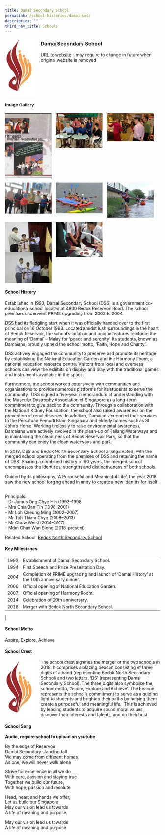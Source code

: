 ```yaml
---
title: Damai Secondary School
permalink: /school-histories/damai-sec/
description: ""
third_nav_title: Schools
---
```

<img src="/images/damaisec1.jpg" style="width:20%;margin-right:15px;" align = "left">

### **Damai Secondary School**
[URL to website](https://damaisec.moe.edu.sg/) - may require to change in future when original website is removed

<br clear="left">

#### **Image Gallery**

<p><a href="https://d1yxymztqoj7qn.amplifyapp.com/images/damaisec2.jpg">  
<img src="/images/damaisec2.jpg" style="width:30%;margin-right:15px;" align = "left">
</a></p>

<p><a href="https://d1yxymztqoj7qn.amplifyapp.com/images/damaisec3.jpg">  
<img src="/images/damaisec3.jpg" style="width:30%;margin-right:15px;" align = "left">
</a></p>

<p><a href="https://d1yxymztqoj7qn.amplifyapp.com/images/damaisec4.jpg">  
<img src="/images/damaisec4.jpg" style="width:30%;margin-right:15px;" align = "left">
</a></p>

<br clear="left">

<p><a href="https://d1yxymztqoj7qn.amplifyapp.com/images/damaisec5.jpg">  
<img src="/images/damaisec5.jpg" style="width:30%;margin-right:15px;" align = "left">
</a></p>

<p><a href="https://d1yxymztqoj7qn.amplifyapp.com/images/damaisec6.jpg">  
<img src="/images/damaisec6.jpg" style="width:30%;margin-right:15px;" align = "left">
</a></p>

<p><a href="https://d1yxymztqoj7qn.amplifyapp.com/images/damaisec7.jpg">  
<img src="/images/damaisec7.jpg" style="width:30%;margin-right:15px;" align = "left">
</a></p>

<br clear="left">

<p><a href="https://d1yxymztqoj7qn.amplifyapp.com/images/damaisec8.jpg">  
<img src="/images/damaisec8.jpg" style="width:30%;margin-right:15px;" align = "left">
</a></p>

<p><a href="https://d1yxymztqoj7qn.amplifyapp.com/images/damaisec9.jpg">  
<img src="/images/damaisec9.jpg" style="width:30%;margin-right:15px;" align = "left">
</a></p>

<br clear="left">

#### **School History**
Established in 1993, Damai Secondary School (DSS) is a government co-educational school located at 4800 Bedok Reservoir Road. The school premises underwent PRIME upgrading from 2002 to 2004.

DSS had its fledgling start when it was officially handed over to the first principal on 16 October 1993. Located amidst lush surroundings in the heart of Bedok Reservoir, the school’s location and unique features reinforce the meaning of ‘Damai’ – Malay for ‘peace and serenity’. Its students, known as Damaians, proudly upheld the school motto, ‘Faith, Hope and Charity’.

DSS actively engaged the community to preserve and promote its heritage by establishing the National Education Garden and the Harmony Room, a national education resource centre. Visitors from local and overseas schools can view the exhibits on display and play with the traditional games and instruments available in the space. 

Furthermore, the school worked extensively with communities and organisations to provide numerous platforms for its students to serve the community.  DSS signed a five-year memorandum of understanding with the Muscular Dystrophy Association of Singapore as a long-term commitment to give back to the community. Through a collaboration with the National Kidney Foundation, the school also raised awareness on the prevention of renal diseases. In addition, Damaians extended their services to the Persatuan Pemudi Islam Singapura and elderly homes such as St John’s Home. Working tirelessly to raise environmental awareness, Damaians were actively involved in the clean-up of Kallang Waterways and in maintaining the cleanliness of Bedok Reservoir Park, so that the community can enjoy the clean waterways and park.

In 2018, DSS and Bedok North Secondary School amalgamated, with the merged school operating from the premises of DSS and retaining the name of DSS. Sharing a combined history of 60 years, the merged school encompasses the identities, strengths and distinctiveness of both schools. 

Guided by its philosophy, ‘A Purposeful and Meaningful Life’, the year 2018 saw the new school forging ahead in unity to create a new identity for itself.    

Principals:<br>
\- Dr James Ong Chye Hin (1993–1998)<br>
\- Mrs Chia Ban Tin (1998–2001)<br>
\- Mr Loh Cheung Ming (2002–2007)<br>
\- Mr Toh Thiam Chye (2008–2013)<br>
\- Mr Chow Weisi (2014–2017)<br>
\- Mdm Chan Wan Siong (2018–present)

Related School: [Bedok North Secondary School](https://d1yxymztqoj7qn.amplifyapp.com/school-histories/bedok-north-sec/)

#### **Key Milestones**

|  |  |
|:---:|---|
| 1993 | Establishment of Damai Secondary School. |
| 1994 | First Speech and Prize Presentation Day. |
| 2004 | Completion of PRIME upgrading and launch of ‘Damai History’ at the 10th anniversary dinner. |
| 2006 | Official opening of National Education Garden. |
| 2007 | Official opening of Harmony Room. |
| 2014 | Celebration of 20th anniversary. |
| 2018 | Merger with Bedok North Secondary School. |
|

#### **School Motto**
Aspire, Explore, Achieve

#### **School Crest**
<img src="/images/damaisec1.jpg" style="width:20%;margin-right:15px;" align = "left">

The school crest signifies the merger of the two schools in 2018. It comprises a blazing beacon consisting of three digits of a hand (representing Bedok North Secondary School) and two letters, ‘DS’ (representing Damai Secondary School). The three digits also symbolise the school motto, ‘Aspire, Explore and Achieve’. The beacon represents the school’s commitment to serve as a guiding light to students and brighten their paths by helping them create a purposeful and meaningful life.  This is achieved by leading students to acquire sound moral values, discover their interests and talents, and do their best.

#### **School Song**
**Audio, require school to upload on youtube**

By the edge of Reservoir<br>
Damai Secondary standing tall<br>
We may come from different homes<br>
As one, we will never walk alone

Strive for excellence in all we do<br>
With care, passion and staying true<br>
Together we build our future,<br>
With hope, passion and resolute

Head, heart and hands we offer,<br>
Let us build our Singapore<br>
May our vision lead us towards<br>
A life of meaning and purpose

May our vision lead us towards<br>
A life of meaning and purpose